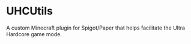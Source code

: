 # UHCUtils
 A custom Minecraft plugin for Spigot/Paper that helps facilitate the Ultra Hardcore game mode.
